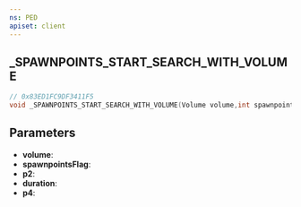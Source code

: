 ```yaml
---
ns: PED
apiset: client
---
```

## _SPAWNPOINTS_START_SEARCH_WITH_VOLUME

```c
// 0x83ED1FC9DF3411F5
void _SPAWNPOINTS_START_SEARCH_WITH_VOLUME(Volume volume,int spawnpointsFlag,float p2,int duration,float p4);
```


## Parameters
* **volume**:
* **spawnpointsFlag**:
* **p2**:
* **duration**:
* **p4**: